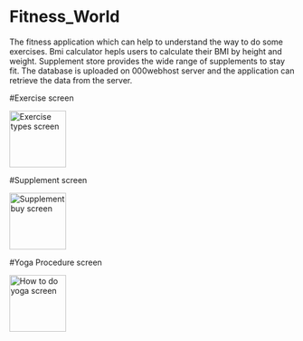 # Fitness_World
The fitness application which can help to understand the way to do some exercises. Bmi calculator hepls users to calculate their BMI by height and weight. Supplement store provides the wide range of supplements to stay fit. The database is uploaded on 000webhost server and the application can retrieve the data from the server.

#Exercise screen

<img src="https://user-images.githubusercontent.com/30164269/38096992-38213b66-3342-11e8-8387-6888a7ef0e94.jpeg" alt="Exercise types screen" width="100" height="100">

#Supplement screen

<img src="https://user-images.githubusercontent.com/30164269/38097009-433db056-3342-11e8-9071-4dab9903ee5e.jpeg" alt="Supplement buy screen" width="100" height="100">

#Yoga Procedure screen

<img src="https://user-images.githubusercontent.com/30164269/38097010-4354a3f6-3342-11e8-8bc1-7400c95f05b1.jpeg" alt="How to do yoga screen" width="100" height="100">
